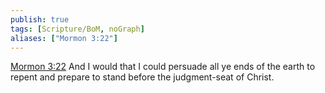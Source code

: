 ```yaml
---
publish: true
tags: [Scripture/BoM, noGraph]
aliases: ["Mormon 3:22"]
---
```

[Mormon 3:22](https://churchofjesuschrist.org/study/scriptures/bofm/morm/3?lang=eng&id=p22#p22) And I would that I could persuade all ye ends of the earth to repent and prepare to stand before the judgment-seat of Christ.




